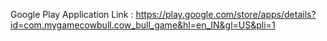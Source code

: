 Google Play Application Link : https://play.google.com/store/apps/details?id=com.mygamecowbull.cow_bull_game&hl=en_IN&gl=US&pli=1
